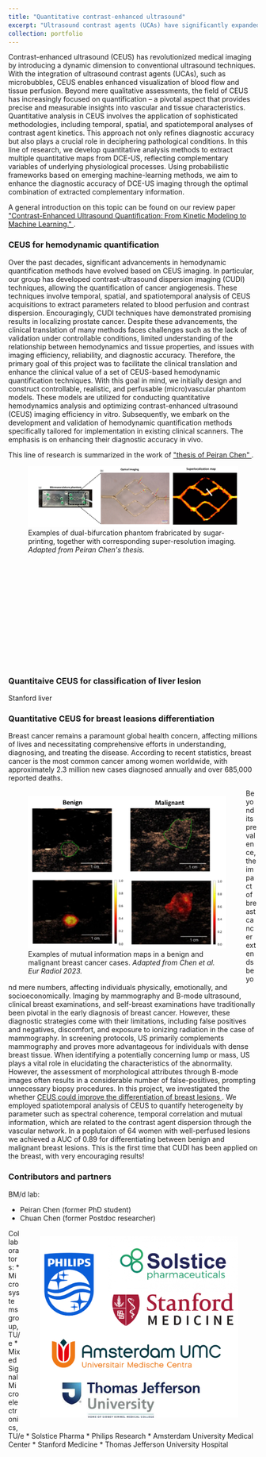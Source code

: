 ```yaml
---
title: "Quantitative contrast-enhanced ultrasound"
excerpt: "Ultrasound contrast agents (UCAs) have significantly expanded diagnostic possibilities through the concurrent application of indicator dilution principles and dynamic contrast-enhanced ultrasound (DCE-US) imaging. In this line of research, we develop quantitative analysis methods to extract multiple quantitative maps from DCE-US, reflecting complementary variables of underlying physiological processes. Using probabilistic frameworks based on emerging machine-learning methods, we aim to enhance the diagnostic accuracy of DCE-US imaging through the optimal combination of extracted complementary information. <br/><img src='/images/ceus_quant_cover.png' width = '500px'>"
collection: portfolio
---
```


Contrast-enhanced ultrasound (CEUS) has revolutionized medical imaging by introducing a dynamic dimension to conventional ultrasound techniques. With the integration of ultrasound contrast agents (UCAs), such as microbubbles, CEUS enables enhanced visualization of blood flow and tissue perfusion. Beyond mere qualitative assessments, the field of CEUS has increasingly focused on quantification – a pivotal aspect that provides precise and measurable insights into vascular and tissue characteristics. Quantitative analysis in CEUS involves the application of sophisticated methodologies, including temporal, spatial, and spatiotemporal analyses of contrast agent kinetics. This approach not only refines diagnostic accuracy but also plays a crucial role in deciphering pathological conditions. In this line of research, we develop quantitative analysis methods  to extract multiple quantitative maps from DCE-US, reflecting complementary variables of underlying physiological processes. Using probabilistic frameworks based on emerging machine-learning methods, we aim to enhance the diagnostic accuracy of DCE-US imaging through the optimal combination of extracted complementary information.

A general introduction on this topic can be found on our review paper <a href="https://www.sciencedirect.com/science/article/pii/S030156291931590X?via%3Dihub" target="_blank"> "Contrast-Enhanced Ultrasound Quantification: From Kinetic Modeling to Machine Learning." </a>.


### CEUS for hemodynamic quantification

Over the past decades, significant advancements in hemodynamic quantification methods have evolved based on CEUS imaging. In particular, our group has developed contrast-ultrasound dispersion imaging (CUDI) techniques, allowing the quantification of cancer angiogenesis. These techniques involve temporal, spatial, and spatiotemporal analysis of CEUS acquisitions to extract parameters related to blood perfusion and contrast dispersion. Encouragingly, CUDI techniques have demonstrated promising results in localizing prostate cancer. Despite these advancements, the clinical translation of many methods faces challenges such as the lack of validation under controllable conditions, limited understanding of the relationship between hemodynamics and tissue properties, and issues with imaging efficiency, reliability, and diagnostic accuracy. Therefore, the primary goal of this project was to facilitate the clinical translation and enhance the clinical value of a set of CEUS-based hemodynamic quantification techniques. With this goal in mind, we initially design and construct controllable, realistic, and perfusable (micro)vascular phantom models. These models are utilized for conducting quantitative hemodynamics analysis and optimizing contrast-enhanced ultrasound (CEUS) imaging efficiency in vitro. Subsequently, we embark on the development and validation of hemodynamic quantification methods specifically tailored for implementation in existing clinical scanners. The emphasis is on enhancing their diagnostic accuracy in vivo.

This line of research is summarized in the work of <a href="https://pure.tue.nl/ws/portalfiles/portal/297639802/20230602_Chen_P._hf.pdf" target="_blank"> "thesis of Peiran Chen" </a>.
<figure style="height:400px">
  <img src='/images/peiran_superres.png' alt="Example super-resolution imaging in bifurcating phantom" >
  <figcaption>Examples of dual-bifurcation phantom frabricated by sugar-printing, together with corresponding super-resolution imaging. <i>Adapted from Peiran Chen's thesis.</i></figcaption>
</figure>

### Quantitaive CEUS for classification of liver lesion
Stanford liver


### Quantitative CEUS for breast leasions differentiation
Breast cancer remains a paramount global health concern, affecting millions of lives and necessitating comprehensive efforts in understanding, diagnosing, and treating the disease. According to recent statistics, breast cancer is the most common cancer among women worldwide, with approximately 2.3 million new cases diagnosed annually and over 685,000 reported deaths. 
<figure style="width:400px; float: left">
  <img src='/images/mi_breast_mod.png' alt="Breast example" >
  <figcaption>Examples of mutual information maps in a benign and malignant breast cancer cases. <i>Adapted from Chen et al. Eur Radiol 2023.</i></figcaption>
</figure>Beyond its prevalence, the impact of breast cancer extends beyond mere numbers, affecting individuals physically, emotionally, and socioeconomically. Imaging by mammography and B-mode ultrasound, clinical breast examinations, and self-breast examinations have traditionally been pivotal in the early diagnosis of breast cancer. However, these diagnostic strategies come with their limitations, including false positives and negatives, discomfort, and exposure to ionizing radiation in the case of mammography. In screening protocols, US primarily complements mammography and proves more advantageous for individuals with dense breast tissue. When identifying a potentially concerning lump or mass, US plays a vital role in elucidating the characteristics of the abnormality. However, the assessment of morphological attributes through B-mode images often results in a considerable number of false-positives, prompting unnecessary biopsy procedures. In this project, we investigated the whether  <a href="https://link.springer.com/article/10.1007/s00330-023-10500-x" target="_blank">CEUS could improve the differentiation of breast lesions </a>.
We employed spatiotemporal analysis of CEUS to quantify heterogeneity by parameter such as spectral coherence, temporal correlation and mutual information, which are related to the contrast agent dispersion through the vascular network. In a poplutaion of 64 women with well-perfused lesions we achieved a AUC of 0.89 for differentiating between benign and malignant breast lesions. This is the first time that CUDI has been applied on the breast, with very encouraging results!


### Contributors and partners
BM/d lab:
* Peiran Chen (former PhD student)
* Chuan Chen (former Postdoc researcher)

<figure style="width:400px; float: right">
  <img src='/images/logos_qUS.png' alt="Logos" >
</figure>
Collaborators:
* Microsystems group, TU/e 
* Mixed Signal Microelectronics, TU/e 
* Solstice Pharma 
* Philips Research
* Amsterdam University Medical Center
* Stanford Medicine 
* Thomas Jefferson University Hospital

